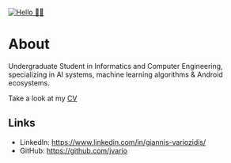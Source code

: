 [![Hello 👋🏻](https://p1.pxfuel.com/preview/967/552/1020/macbook-laptop-computer-technology-programming-coding.jpg)]()


# About

Undergraduate Student in Informatics and Computer Engineering, specializing in AI systems, machine learning algorithms & Android ecosystems.

Take a look at my [CV](https://bit.ly/CV-jvario)

## Links
- LinkedIn: https://www.linkedin.com/in/giannis-variozidis/
- GitHub: https://github.com/jvario


